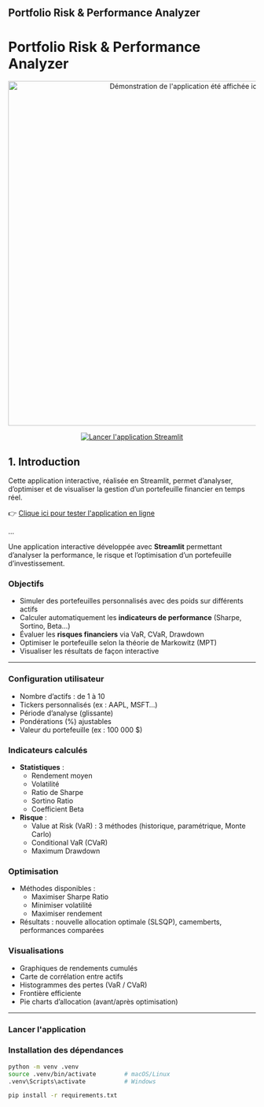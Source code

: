 ## Portfolio Risk & Performance Analyzer
#  Portfolio Risk & Performance Analyzer

<p align="center">
  <img src="demo.gif" width="700" alt="Démonstration de l'application été affichée ici"/>
</p>

<p align="center">
  <a href="https://psndao-portfolio-risk-analysis-app-analyse-portefeuille--ddptrb.streamlit.app/" target="_blank">
    <img src="https://img.shields.io/badge/🚀 Tester l'app Streamlit - Portfolio Analyzer-purple?style=for-the-badge" alt="Lancer l'application Streamlit">
  </a>
</p>

## 1. Introduction

Cette application interactive, réalisée en Streamlit, permet d’analyser, d’optimiser et de visualiser la gestion d’un portefeuille financier en temps réel.

👉 [Clique ici pour tester l'application en ligne](https://psndao-portfolio-risk-analysis-app-analyse-portefeuille--ddptrb.streamlit.app/)

...


Une application interactive développée avec **Streamlit** permettant d’analyser la performance, le risque et l’optimisation d’un portefeuille d’investissement.

### Objectifs

- Simuler des portefeuilles personnalisés avec des poids sur différents actifs
- Calculer automatiquement les **indicateurs de performance** (Sharpe, Sortino, Beta…)
- Évaluer les **risques financiers** via VaR, CVaR, Drawdown
- Optimiser le portefeuille selon la théorie de Markowitz (MPT)
- Visualiser les résultats de façon interactive

---


### Configuration utilisateur
- Nombre d’actifs : de 1 à 10
- Tickers personnalisés (ex : AAPL, MSFT…)
- Période d’analyse (glissante)
- Pondérations (%) ajustables
- Valeur du portefeuille (ex : 100 000 \$)

### Indicateurs calculés
- **Statistiques** :
  - Rendement moyen
  - Volatilité
  - Ratio de Sharpe
  - Sortino Ratio
  - Coefficient Beta
- **Risque** :
  - Value at Risk (VaR) : 3 méthodes (historique, paramétrique, Monte Carlo)
  - Conditional VaR (CVaR)
  - Maximum Drawdown

### Optimisation
- Méthodes disponibles :
  - Maximiser Sharpe Ratio
  - Minimiser volatilité
  - Maximiser rendement
- Résultats : nouvelle allocation optimale (SLSQP), camemberts, performances comparées

### Visualisations 
- Graphiques de rendements cumulés
- Carte de corrélation entre actifs
- Histogrammes des pertes (VaR / CVaR)
- Frontière efficiente
- Pie charts d’allocation (avant/après optimisation)

---

### Lancer l'application

### Installation des dépendances

```bash
python -m venv .venv
source .venv/bin/activate        # macOS/Linux
.venv\Scripts\activate           # Windows

pip install -r requirements.txt
